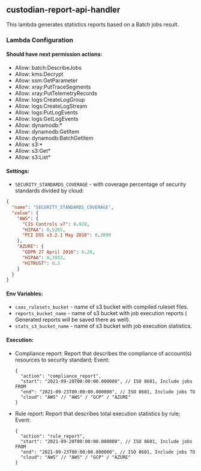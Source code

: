 ## custodian-report-api-handler

This lambda generates statistics reports based on a Batch jobs result.

### Lambda Configuration

#### Should have next permission actions:
- Allow: batch:DescribeJobs
- Allow: kms:Decrypt
- Allow: ssm:GetParameter
- Allow: xray:PutTraceSegments
- Allow: xray:PutTelemetryRecords
- Allow: logs:CreateLogGroup
- Allow: logs:CreateLogStream
- Allow: logs:PutLogEvents
- Allow: logs:GetLogEvents
- Allow: dynamodb:*
- Allow: dynamodb:GetItem
- Allow: dynamodb:BatchGetItem
- Allow: s3:*
- Allow: s3:Get*
- Allow: s3:List*

#### Settings:

- `SECURITY_STANDARDS_COVERAGE` - with coverage percentage of security standards
  divided by cloud:

```json
{
  "name": "SECURITY_STANDARDS_COVERAGE",
  "value": {
    "AWS": {
      "CIS Controls v7": 0.928,
      "HIPAA": 0.5285,
      "PCI DSS v3.2.1 May 2018": 0.2899
    },
    "AZURE": {
      "GDPR 27 April 2016": 0.28,
      "HIPAA": 0.3933,
      "HITRUST": 0.3
    }
  }
}
```

#### Env Variables:

- `caas_rulesets_bucket` - name of s3 bucket with compiled ruleset files.
- `reports_bucket_name` - name of s3 bucket with job execution reports (
  Generated reports will be saved there as well).
- `stats_s3_bucket_name` - name of s3 bucket with job execution statistics.

#### Execution:

- Compliance report:
  Report that describes the compliance of account(s) resources to security
  standard; Event:
  ```json5
  {
    "action": "compliance_report",
    "start": "2021-09-20T00:00:00.000000", // ISO 8601, Include jobs FROM
    "end": "2021-09-23T00:00:00.000000", // ISO 8601, Include jobs TO
    "cloud": "AWS" // "AWS" / "GCP" / "AZURE"
  }
  ```

- Rule report:
  Report that describes total execution statistics by rule; Event:
  ```json5
  {
    "action": "rule_report",
    "start": "2021-09-20T00:00:00.000000", // ISO 8601, Include jobs FROM
    "end": "2021-09-23T00:00:00.000000", // ISO 8601, Include jobs TO
    "cloud": "AWS" // "AWS" / "GCP" / "AZURE"
  }
  ```
